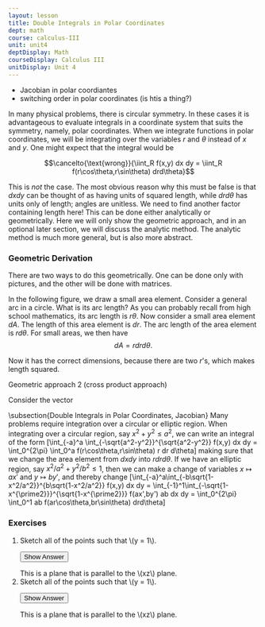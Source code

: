 ```yaml
---
layout: lesson
title: Double Integrals in Polar Coordinates
dept: math
course: calculus-III
unit: unit4
deptDisplay: Math
courseDisplay: Calculus III
unitDisplay: Unit 4
---
```


- Jacobian in polar coordiantes
- switching order in polar coordinates (is htis a thing?)

In many physical problems, there is circular symmetry. In these cases it is advantageous to evaluate integrals in a coordinate system that suits the symmetry, namely, polar coordinates. When we integrate functions in polar coordinates, we will be integrating over the variables $r$ and $\theta$ instead of $x$ and $y$. One might expect that the integral would be

$$\cancelto{\text{wrong}}{\iint_R f(x,y) dx dy = \iint_R f(r\cos\theta,r\sin\theta) drd\theta}$$

This is *not* the case. The most obvious reason why this must be false is that $dxdy$ can be thought of as having units of squared length, while $dr d\theta$ has units only of length; angles are unitless. We need to find another factor containing length here! This can be done either analytically or geometrically. Here we will only show the geometric approach, and in an optional later section, we will discuss the analytic method. The analytic method is much more general, but is also more abstract.

### Geometric Derivation
There are two ways to do this geometrically. One can be done only with pictures, and the other will be done with matrices. 

In the following figure, we draw a small area element. Consider a general arc in a circle. What is its arc length? As you can probably recall from high school mathematics, its arc length is $r\theta$. Now consider a small area element $dA$.  The length of this area element is $dr$. The arc length of the area element is $rd\theta$. For small areas, we then have $$dA = rdr d\theta.$$

Now it has the correct dimensions, because there are two $r$'s, which makes length squared.

Geometric approach 2 (cross product approach)

Consider the vector  

\subsection{Double Integrals in Polar Coordinates, Jacobian}
Many problems require integration over a circular or elliptic region. When integrating over a circular region, say $x^2+y^2 \leq a^2$, we can write an integral of the form
\[\int_{-a}^a \int_{-\sqrt{a^2-y^2}}^{\sqrt{a^2-y^2}} f(x,y) dx dy = \int_0^{2\pi} \int_0^a f(r\cos\theta,r\sin\theta) r dr d\theta\]
making sure that we change the area element from $dx dy$ into $r dr d\theta$. If we have an elliptic region, say $x^2/a^2 + y^2/b^2 \leq 1$, then we can make a change of variables $x\mapsto ax'$ and $y\mapsto by'$, and thereby change 
\[\int_{-a}^a\int_{-b\sqrt{1-x^2/a^2}}^{b\sqrt{1-x^2/a^2}} f(x,y) dx dy = \int_{-1}^1\int_{-\sqrt{1-x^{\prime2}}}^{\sqrt{1-x^{\prime2}}} f(ax',by') ab dx dy = \int_0^{2\pi} \int_0^1 ab f(ar\cos\theta,br\sin\theta) drd\theta\]



### Exercises

<ol>
<li> <div> Sketch all of the points such that \(y = 1\). </div>

<button onclick="myFunction('answer2')" class="answerButton">Show Answer</button>
<div  id="answer2" class="answer">
This is a plane that is parallel to the \(xz\) plane. 
</div> </li>
<li> <div> Sketch all of the points such that \(y = 1\). </div>

<button onclick="myFunction('answer2')" class="answerButton">Show Answer</button>
<div  id="answer2" class="answer">
This is a plane that is parallel to the \(xz\) plane. 
</div> </li>
</ol>
